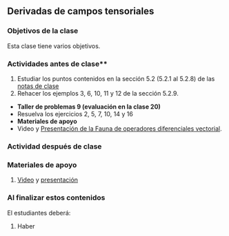 ## Derivadas de campos tensoriales

### Objetivos de la clase
Esta clase tiene varios objetivos.

### Actividades **antes** de clase**
   1. Estudiar los puntos contenidos en la sección 5.2 (5.2.1 al 5.2.8) de las [notas de clase](https://github.com/nunezluis/MisCursos/blob/main/MetMat1S20B/Materiales/LibrosArticulos/VolumenUNO.pdf)
   2. Rehacer los ejemplos 3, 6, 10, 11 y 12 de la sección 5.2.9.

+ **Taller de problemas 9 (evaluación en la clase 20)**
+ Resuelva los ejercicios 2, 5, 7, 10, 14 y 16  
+ **Materiales de apoyo**
+ Video y [Presentación de la Fauna de operadores diferenciales vectorial](https://github.com/nunezluis/MisCursos/blob/main/MetMat1S20B/Materiales/Presentaciones/5_3FaunaOperadoresVect.pdf).
### Actividad **después** de clase


### Materiales de apoyo
   1. [Video](XXX) y [presentación](YYY)

### Al finalizar estos contenidos
   El estudiantes deberá:
   1. Haber
